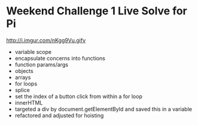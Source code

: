 Weekend Challenge 1 Live Solve for Pi
=====================================

http://i.imgur.com/nKgg9Vu.gifv

* variable scope
* encapsulate concerns into functions
* function params/args
* objects
* arrays
* for loops
* splice
* set the index of a button click from within a for loop
* innerHTML
* targeted a div by document.getElementById and saved this in a variable
* refactored and adjusted for hoisting
